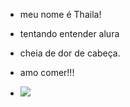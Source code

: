 - meu nome é Thaila!
- tentando entender alura
- cheia de dor de cabeça.
- amo comer!!!

- 
  ![](https://media1.tenor.com/m/J-3IRSCigooAAAAd/food-eat.gif)
